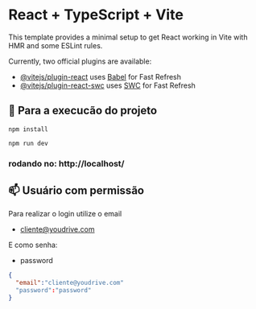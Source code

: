 # React + TypeScript + Vite

This template provides a minimal setup to get React working in Vite with HMR and some ESLint rules.

Currently, two official plugins are available:

- [@vitejs/plugin-react](https://github.com/vitejs/vite-plugin-react/blob/main/packages/plugin-react/README.md) uses [Babel](https://babeljs.io/) for Fast Refresh
- [@vitejs/plugin-react-swc](https://github.com/vitejs/vite-plugin-react-swc) uses [SWC](https://swc.rs/) for Fast Refresh

## 🚀 Para a execucão do projeto

```
npm install

npm run dev
```

### rodando no: http://localhost/

## 📫 Usuário com permissão

Para realizar o login utilize o email

- cliente@youdrive.com

E como senha:

- password

```JSON
{
  "email":"cliente@youdrive.com"
  "password":"password"
}
```
